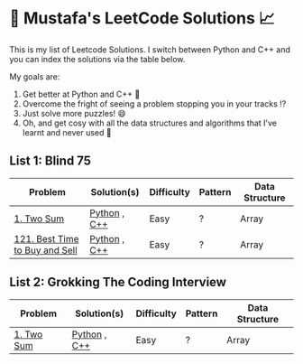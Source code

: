 # :beginner: Mustafa's LeetCode Solutions :chart_with_upwards_trend:

This is my list of Leetcode Solutions. I switch between Python and C++ and you can index the solutions via the table below.

My goals are:

1. Get better at Python and C++ :snake:
2. Overcome the fright of seeing a problem stopping you in your tracks :interrobang:
3. Just solve more puzzles! :smile:
4. Oh, and get cosy with all the data structures and algorithms that I've learnt and never used :tada:



## List 1: Blind 75

Problem | Solution(s) | Difficulty | Pattern |  Data Structure 
---    |----   |--- |---- |----
[1. Two Sum](https://leetcode.com/problems/two-sum/) | [Python](python/01.py) , [C++](cpp/01.cpp) | Easy | ? | Array 
[121. Best Time to Buy and Sell](https://leetcode.com/problems/best-time-to-buy-and-sell-stock/) | [Python](python/02.py) , [C++](cpp/02.cpp) | Easy | ? | Array 


## List 2: Grokking The Coding Interview 

Problem | Solution(s) | Difficulty | Pattern |  Data Structure 
---    |----   |--- |---- |----
[1. Two Sum](https://leetcode.com/problems/two-sum/) | [Python](python/01.py) , [C++](cpp/01.cpp) | Easy | ? | Array 